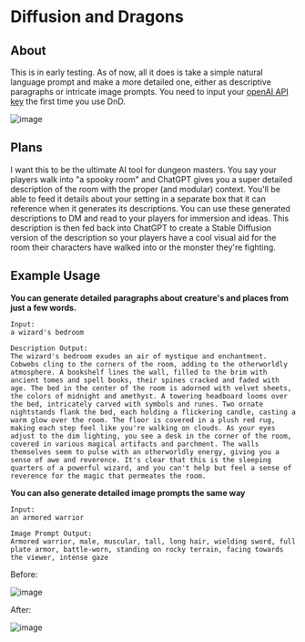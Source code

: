 # Diffusion and Dragons
## About
This is in early testing. As of now, all it does is take a simple natural language prompt and make a more detailed one, either as descriptive paragraphs or intricate image prompts. You need to input your [openAI API key](https://platform.openai.com/account/api-keys) the first time you use DnD.

![image](https://user-images.githubusercontent.com/123516285/226767646-5e06aa73-5d3c-453d-8805-c58ca5826d16.png)

## Plans
I want this to be the ultimate AI tool for dungeon masters. You say your players walk into "a spooky room" and ChatGPT gives you a super detailed description of the room with the proper (and modular) context. You'll be able to feed it details about your setting in a separate box that it can reference when it generates its descriptions. You can use these generated descriptions to DM and read to your players for immersion and ideas. This description is then fed back into ChatGPT to create a Stable Diffusion version of the description so your players have a cool visual aid for the room their characters have walked into or the monster they're fighting.

## Example Usage
**You can generate detailed paragraphs about creature's and places from just a few words.**
```
Input:
a wizard's bedroom

Description Output:
The wizard's bedroom exudes an air of mystique and enchantment. Cobwebs cling to the corners of the room, adding to the otherworldly atmosphere. A bookshelf lines the wall, filled to the brim with ancient tomes and spell books, their spines cracked and faded with age. The bed in the center of the room is adorned with velvet sheets, the colors of midnight and amethyst. A towering headboard looms over the bed, intricately carved with symbols and runes. Two ornate nightstands flank the bed, each holding a flickering candle, casting a warm glow over the room. The floor is covered in a plush red rug, making each step feel like you're walking on clouds. As your eyes adjust to the dim lighting, you see a desk in the corner of the room, covered in various magical artifacts and parchment. The walls themselves seem to pulse with an otherworldly energy, giving you a sense of awe and reverence. It's clear that this is the sleeping quarters of a powerful wizard, and you can't help but feel a sense of reverence for the magic that permeates the room.
```
**You can also generate detailed image prompts the same way**
```
Input:
an armored warrior

Image Prompt Output:
Armored warrior, male, muscular, tall, long hair, wielding sword, full plate armor, battle-worn, standing on rocky terrain, facing towards the viewer, intense gaze
```
Before:

![image](https://user-images.githubusercontent.com/123516285/226486704-1c7e8ac7-b0a5-42c4-96af-ce64dd661717.png)


After:

![image](https://user-images.githubusercontent.com/123516285/226486552-ed34542f-330b-43ae-af64-2d92e34e6d38.png)
